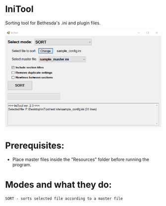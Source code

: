 # IniTool
 Sorting tool for Bethesda's .ini and plugin files.

![plot](./sample.png)


# Prerequisites:
- Place master files inside the "Resources" folder before running the program.

# Modes and what they do:
	SORT - sorts selected file according to a master file
